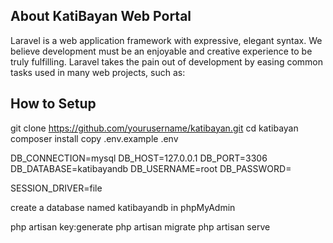 ## About KatiBayan Web Portal

Laravel is a web application framework with expressive, elegant syntax. We believe development must be an enjoyable and creative experience to be truly fulfilling. Laravel takes the pain out of development by easing common tasks used in many web projects, such as:

## How to Setup 

git clone https://github.com/yourusername/katibayan.git
cd katibayan
composer install
copy .env.example .env

DB_CONNECTION=mysql
DB_HOST=127.0.0.1
DB_PORT=3306
DB_DATABASE=katibayandb
DB_USERNAME=root
DB_PASSWORD=

SESSION_DRIVER=file

create a database named katibayandb in phpMyAdmin

php artisan key:generate
php artisan migrate
php artisan serve






